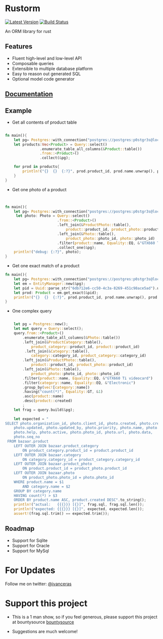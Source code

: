 # Rustorm

[![Latest Version](https://img.shields.io/crates/v/rustorm.svg)](https://crates.io/crates/rustorm)
[![Build Status](https://api.travis-ci.org/ivanceras/rustorm.svg)](https://travis-ci.org/ivanceras/rustorm)

An ORM library for rust

## Features
* Fluent high-level and low-level API
* Composable queries
* Extensible to multiple database platform
* Easy to reason out generated SQL
* Optional model code generator

## [Documentation](http://ivanceras.github.io/rustorm/rustorm)



## Example


* Get all contents of product table


```rust

fn main(){
    let pg= Postgres::with_connection("postgres://postgres:p0stgr3s@localhost/bazaar_v6");
    let products:Vec<Product> = Query::select()
                .enumerate_table_all_columns(&Product::table())
                .from::<Product>()
                .collect(&pg);

    for prod in products{
        println!("{}  {}  {:?}", prod.product_id, prod.name.unwrap(), prod.description);
    }
}

```


* Get one photo of a product

```rust


fn main(){
    let pg= Postgres::with_connection("postgres://postgres:p0stgr3s@localhost/bazaar_v6");
     let photo: Photo = Query::select()
                        .from::<Product>()
                        .left_join(&ProductPhoto::table(),
                            product::product_id, product_photo::product_id)
                        .left_join(&Photo::table(),
                            product_photo::photo_id, photo::photo_id)
                        .filter(product::name, Equality::EQ, &"GTX660 Ti videocard")
                        .collect_one(&pg);
    println!("debug: {:?}", photo);
}
```

* Get one exact match of a product

```rust
fn main(){
    let pg= Postgres::with_connection("postgres://postgres:p0stgr3s@localhost/bazaar_v6");
    let em = EntityManager::new(&pg);
    let pid = Uuid::parse_str("6db712e6-cc50-4c3a-8269-451c98ace5ad").unwrap();
    let prod: Product = em.get_exact(&pid);
    println!("{}  {}  {:?}", prod.product_id, prod.name.unwrap(), prod.description);
}
```

* One complex query

```rust

    let pg = Postgres::new();
    let mut query = Query::select();
    query.from::<Product>()
        .enumerate_table_all_columns(&Photo::table())
        .left_join(&ProductCategory::table(),
            product_category::product_id, product::product_id)
         .left_join(&Category::table(),
            category::category_id, product_category::category_id)
        .left_join(&ProductPhoto::table(),
            product::product_id, product_photo::product_id)
        .left_join(&Photo::table(), 
            product_photo::photo_id, photo::photo_id)
        .filter(product::name, Equality::EQ, &"GTX660 Ti videocard")
        .filter(category::name, Equality::EQ, &"Electronic")
        .group_by(vec![category::name])
        .having("count(*)", Equality::GT, &1)
        .asc(product::name)
        .desc(product::created)
        ;
    let frag = query.build(&pg);
    
    let expected = "
SELECT photo.organization_id, photo.client_id, photo.created, photo.created_by, 
    photo.updated, photo.updated_by, photo.priority, photo.name, photo.description, 
    photo.help, photo.active, photo.photo_id, photo.url, photo.data, 
    photo.seq_no
 FROM bazaar.product
    LEFT OUTER JOIN bazaar.product_category 
        ON product_category.product_id = product.product_id 
    LEFT OUTER JOIN bazaar.category 
        ON category.category_id = product_category.category_id 
    LEFT OUTER JOIN bazaar.product_photo 
        ON product.product_id = product_photo.product_id 
    LEFT OUTER JOIN bazaar.photo 
        ON product_photo.photo_id = photo.photo_id 
    WHERE product.name = $1 
        AND category.name = $2 
    GROUP BY category.name 
    HAVING count(*) > $3 
    ORDER BY product.name ASC, product.created DESC".to_string();
    println!("actual:   {{{}}} [{}]", frag.sql, frag.sql.len());
    println!("expected: {{{}}} [{}]", expected, expected.len());
    assert!(frag.sql.trim() == expected.trim());

```


## Roadmap

* Support for Sqlite
* Support for Oracle
* Support for MySql


# For Updates
Follow me on twitter: [@ivanceras](https://twitter.com/ivanceras)

# Support this project
* This is a 1 man show, so if you feel generous, please support this project at bountysource
[bountysource](https://www.bountysource.com/teams/rustorm)

* Suggestions are much welcome!
